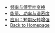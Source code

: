 - [频率与傅里叶变换](frequency/frequency_and_fourier_transform.md)
- [能量、功率与谱密度](frequency/energy_power_and_spectral_density.md)
- [应用：短期反转增强](frequency/application_enhanced_short-term_reversal.md)
- [Back to Homepage](README.md)
